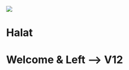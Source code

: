 ![](https://cdn.discordapp.com/attachments/935680723141136394/952945325587452004/160822-Post-fsociety-1.png)
# Halat
# Welcome & Left --> V12
